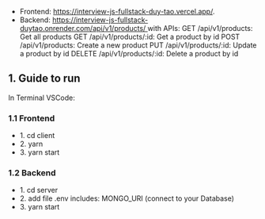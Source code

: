 ﻿<ul>
    <li>Frontend: <a href="https://interview-js-fullstack-duy-tao.vercel.app/" alt="link demo frontend">https://interview-js-fullstack-duy-tao.vercel.app/</a>.</li>
    <li>Backend: 
        <a href="https://interview-js-fullstack-duytao.onrender.com/api/v1/products/" alt="link demo API">https://interview-js-fullstack-duytao.onrender.com/api/v1/products/ </a> with APIs: 
            GET /api/v1/products: Get all products
            GET /api/v1/products/:id: Get a product by id
            POST /api/v1/products: Create a new product
            PUT /api/v1/products/:id: Update a product by id
            DELETE /api/v1/products/:id: Delete a product by id
    </li>
</ul>

## 1. Guide to run

In Terminal VSCode:

### 1.1 Frontend

<ul>
    <li>1. cd client</li>
    <li>2. yarn</li>
    <li>3. yarn start</li>
</ul>

### 1.2 Backend

<ul>
    <li>1. cd server</li>
    <li>2. add file .env includes: MONGO_URI (connect to your Database)</li>
    <li>3. yarn start</li>
</ul>
